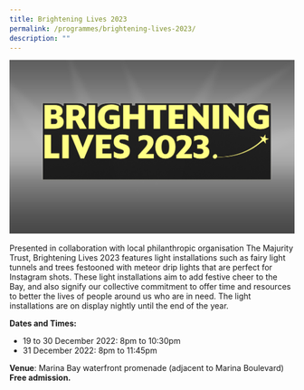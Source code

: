 ```yaml
---
title: Brightening Lives 2023
permalink: /programmes/brightening-lives-2023/
description: ""
---
```

![](/images/bl.jpeg)

Presented in collaboration with local philanthropic organisation The Majurity Trust,
Brightening Lives 2023 features light installations such as fairy light tunnels and trees
festooned with meteor drip lights that are perfect for Instagram shots. These light
installations aim to add festive cheer to the Bay, and also signify our collective commitment
to offer time and resources to better the lives of people around us who are in need. The light
installations are on display nightly until the end of the year.

**Dates and Times:**
- 19 to 30 December 2022: 8pm to 10:30pm
- 31 December 2022: 8pm to 11:45pm <br>
<p><b>Venue</b>: Marina Bay waterfront promenade (adjacent to Marina Boulevard)<br><b>Free admission.</b></p>
